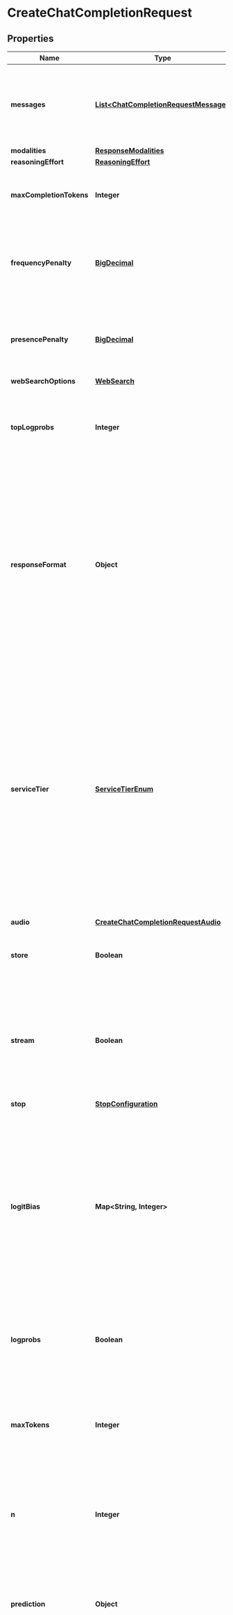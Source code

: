 # CreateChatCompletionRequest

## Properties
Name | Type | Description | Notes
------------ | ------------- | ------------- | -------------
**messages** | [**List&lt;ChatCompletionRequestMessage&gt;**](ChatCompletionRequestMessage.md) | A list of messages comprising the conversation so far. Depending on the [model](/docs/models) you use, different message types (modalities) are supported, like [text](/docs/guides/text-generation), [images](/docs/guides/vision), and [audio](/docs/guides/audio).  | 
**modalities** | [**ResponseModalities**](ResponseModalities.md) |  |  [optional]
**reasoningEffort** | [**ReasoningEffort**](ReasoningEffort.md) |  |  [optional]
**maxCompletionTokens** | **Integer** | An upper bound for the number of tokens that can be generated for a completion, including visible output tokens and [reasoning tokens](/docs/guides/reasoning).  |  [optional]
**frequencyPenalty** | [**BigDecimal**](BigDecimal.md) | Number between -2.0 and 2.0. Positive values penalize new tokens based on their existing frequency in the text so far, decreasing the model&#x27;s likelihood to repeat the same line verbatim.  |  [optional]
**presencePenalty** | [**BigDecimal**](BigDecimal.md) | Number between -2.0 and 2.0. Positive values penalize new tokens based on whether they appear in the text so far, increasing the model&#x27;s likelihood to talk about new topics.  |  [optional]
**webSearchOptions** | [**WebSearch**](WebSearch.md) |  |  [optional]
**topLogprobs** | **Integer** | An integer between 0 and 20 specifying the number of most likely tokens to return at each token position, each with an associated log probability. &#x60;logprobs&#x60; must be set to &#x60;true&#x60; if this parameter is used.  |  [optional]
**responseFormat** | **Object** | An object specifying the format that the model must output.  Setting to &#x60;{ \&quot;type\&quot;: \&quot;json_schema\&quot;, \&quot;json_schema\&quot;: {...} }&#x60; enables Structured Outputs which ensures the model will match your supplied JSON schema. Learn more in the [Structured Outputs guide](/docs/guides/structured-outputs).  Setting to &#x60;{ \&quot;type\&quot;: \&quot;json_object\&quot; }&#x60; enables the older JSON mode, which ensures the message the model generates is valid JSON. Using &#x60;json_schema&#x60; is preferred for models that support it.  |  [optional]
**serviceTier** | [**ServiceTierEnum**](#ServiceTierEnum) | Specifies the latency tier to use for processing the request. This parameter is relevant for customers subscribed to the scale tier service:   - If set to &#x27;auto&#x27;, and the Project is Scale tier enabled, the system     will utilize scale tier credits until they are exhausted.   - If set to &#x27;auto&#x27;, and the Project is not Scale tier enabled, the request will be processed using the default service tier with a lower uptime SLA and no latency guarentee.   - If set to &#x27;default&#x27;, the request will be processed using the default service tier with a lower uptime SLA and no latency guarentee.   - When not set, the default behavior is &#x27;auto&#x27;.    When this parameter is set, the response body will include the &#x60;service_tier&#x60; utilized.  |  [optional]
**audio** | [**CreateChatCompletionRequestAudio**](CreateChatCompletionRequestAudio.md) |  |  [optional]
**store** | **Boolean** | Whether or not to store the output of this chat completion request for  use in our [model distillation](/docs/guides/distillation) or [evals](/docs/guides/evals) products.  |  [optional]
**stream** | **Boolean** | If set to true, the model response data will be streamed to the client as it is generated using [server-sent events](https://developer.mozilla.org/en-US/docs/Web/API/Server-sent_events/Using_server-sent_events#Event_stream_format). See the [Streaming section below](/docs/api-reference/chat/streaming) for more information, along with the [streaming responses](/docs/guides/streaming-responses) guide for more information on how to handle the streaming events.  |  [optional]
**stop** | [**StopConfiguration**](StopConfiguration.md) |  |  [optional]
**logitBias** | **Map&lt;String, Integer&gt;** | Modify the likelihood of specified tokens appearing in the completion.  Accepts a JSON object that maps tokens (specified by their token ID in the tokenizer) to an associated bias value from -100 to 100. Mathematically, the bias is added to the logits generated by the model prior to sampling. The exact effect will vary per model, but values between -1 and 1 should decrease or increase likelihood of selection; values like -100 or 100 should result in a ban or exclusive selection of the relevant token.  |  [optional]
**logprobs** | **Boolean** | Whether to return log probabilities of the output tokens or not. If true, returns the log probabilities of each output token returned in the &#x60;content&#x60; of &#x60;message&#x60;.  |  [optional]
**maxTokens** | **Integer** | The maximum number of [tokens](/tokenizer) that can be generated in the chat completion. This value can be used to control [costs](https://openai.com/api/pricing/) for text generated via API.  This value is now deprecated in favor of &#x60;max_completion_tokens&#x60;, and is not compatible with [o1 series models](/docs/guides/reasoning).  |  [optional]
**n** | **Integer** | How many chat completion choices to generate for each input message. Note that you will be charged based on the number of generated tokens across all of the choices. Keep &#x60;n&#x60; as &#x60;1&#x60; to minimize costs. |  [optional]
**prediction** | **Object** | Configuration for a [Predicted Output](/docs/guides/predicted-outputs), which can greatly improve response times when large parts of the model response are known ahead of time. This is most common when you are regenerating a file with only minor changes to most of the content.  |  [optional]
**seed** | **Integer** | This feature is in Beta. If specified, our system will make a best effort to sample deterministically, such that repeated requests with the same &#x60;seed&#x60; and parameters should return the same result. Determinism is not guaranteed, and you should refer to the &#x60;system_fingerprint&#x60; response parameter to monitor changes in the backend.  |  [optional]
**streamOptions** | [**ChatCompletionStreamOptions**](ChatCompletionStreamOptions.md) |  |  [optional]
**tools** | [**List&lt;ChatCompletionTool&gt;**](ChatCompletionTool.md) | A list of tools the model may call. Currently, only functions are supported as a tool. Use this to provide a list of functions the model may generate JSON inputs for. A max of 128 functions are supported.  |  [optional]
**toolChoice** | [**ChatCompletionToolChoiceOption**](ChatCompletionToolChoiceOption.md) |  |  [optional]
**parallelToolCalls** | **Boolean** |  |  [optional]
**functionCall** | **Object** | Deprecated in favor of &#x60;tool_choice&#x60;.  Controls which (if any) function is called by the model.  &#x60;none&#x60; means the model will not call a function and instead generates a message.  &#x60;auto&#x60; means the model can pick between generating a message or calling a function.  Specifying a particular function via &#x60;{\&quot;name\&quot;: \&quot;my_function\&quot;}&#x60; forces the model to call that function.  &#x60;none&#x60; is the default when no functions are present. &#x60;auto&#x60; is the default if functions are present.  |  [optional]
**functions** | [**List&lt;ChatCompletionFunctions&gt;**](ChatCompletionFunctions.md) | Deprecated in favor of &#x60;tools&#x60;.  A list of functions the model may generate JSON inputs for.  |  [optional]

<a name="ServiceTierEnum"></a>
## Enum: ServiceTierEnum
Name | Value
---- | -----
AUTO | &quot;auto&quot;
DEFAULT | &quot;default&quot;
